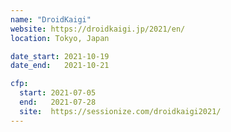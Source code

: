 ```yaml
---
name: "DroidKaigi"
website: https://droidkaigi.jp/2021/en/
location: Tokyo, Japan

date_start: 2021-10-19
date_end:   2021-10-21

cfp:
  start: 2021-07-05
  end:   2021-07-28
  site:  https://sessionize.com/droidkaigi2021/
---
```

